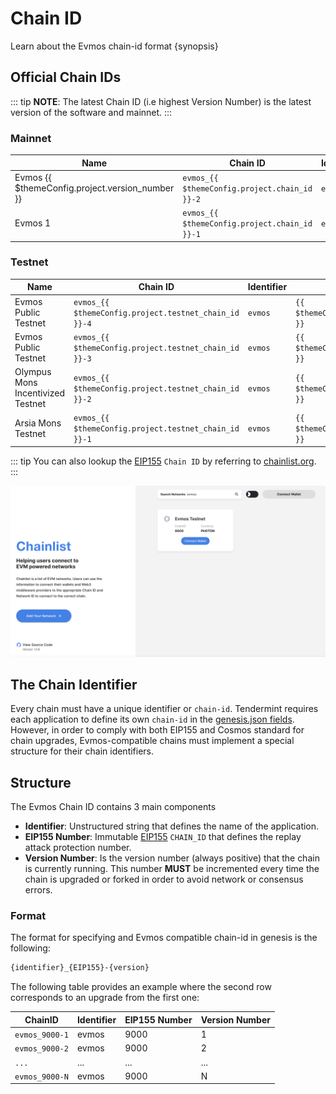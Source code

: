<!--
order: 3
-->

# Chain ID

Learn about the Evmos chain-id format {synopsis}

## Official Chain IDs

::: tip **NOTE**: The latest Chain ID (i.e highest Version Number) is the latest
version of the software and mainnet. :::

### Mainnet

| Name                                            | Chain ID                                      | Identifier | EIP155 Number                         | Version Number                              |
| ----------------------------------------------- | --------------------------------------------- | ---------- | ------------------------------------- | ------------------------------------------- |
| Evmos {{ $themeConfig.project.version\_number }} | `evmos_{{ $themeConfig.project.chain_id }}-2` | `evmos`    | `{{ $themeConfig.project.chain_id }}` | `{{ $themeConfig.project.version_number }}` |
| Evmos 1                                         | `evmos_{{ $themeConfig.project.chain_id }}-1` | `evmos`    | `{{ $themeConfig.project.chain_id }}` | `1`                                         |

### Testnet

| Name                              | Chain ID                                              | Identifier | EIP155 Number                                 | Version Number                                      |
| --------------------------------- | ----------------------------------------------------- | ---------- | --------------------------------------------- | --------------------------------------------------- |
| Evmos Public Testnet              | `evmos_{{ $themeConfig.project.testnet_chain_id }}-4` | `evmos`    | `{{ $themeConfig.project.testnet_chain_id }}` | `{{ $themeConfig.project.testnet_version_number }}` |
| Evmos Public Testnet              | `evmos_{{ $themeConfig.project.testnet_chain_id }}-3` | `evmos`    | `{{ $themeConfig.project.testnet_chain_id }}` | `3`                                                 |
| Olympus Mons Incentivized Testnet | `evmos_{{ $themeConfig.project.testnet_chain_id }}-2` | `evmos`    | `{{ $themeConfig.project.testnet_chain_id }}` | `2`                                                 |
| Arsia Mons Testnet                | `evmos_{{ $themeConfig.project.testnet_chain_id }}-1` | `evmos`    | `{{ $themeConfig.project.testnet_chain_id }}` | `1`                                                 |

::: tip You can also lookup the
[EIP155](https://github.com/ethereum/EIPs/blob/master/EIPS/eip-155.md)
`Chain ID` by referring to [chainlist.org](https://chainlist.org/). :::

![chainlist.org website](./../../img/chainlist.png)

## The Chain Identifier

Every chain must have a unique identifier or `chain-id`. Tendermint requires
each application to define its own `chain-id` in the
[genesis.json fields](https://docs.tendermint.com/master/spec/core/genesis.html#genesis-fields).
However, in order to comply with both EIP155 and Cosmos standard for chain
upgrades, Evmos-compatible chains must implement a special structure for their
chain identifiers.

## Structure

The Evmos Chain ID contains 3 main components

*   **Identifier**: Unstructured string that defines the name of the application.
*   **EIP155 Number**: Immutable
    [EIP155](https://github.com/ethereum/EIPs/blob/master/EIPS/eip-155.md)
    `CHAIN_ID` that defines the replay attack protection number.
*   **Version Number**: Is the version number (always positive) that the chain is
    currently running. This number **MUST** be incremented every time the chain is
    upgraded or forked in order to avoid network or consensus errors.

### Format

The format for specifying and Evmos compatible chain-id in genesis is the
following:

```bash
{identifier}_{EIP155}-{version}
```

The following table provides an example where the second row corresponds to an
upgrade from the first one:

| ChainID        | Identifier | EIP155 Number | Version Number |
| -------------- | ---------- | ------------- | -------------- |
| `evmos_9000-1` | evmos      | 9000          | 1              |
| `evmos_9000-2` | evmos      | 9000          | 2              |
| `...`          | ...        | ...           | ...            |
| `evmos_9000-N` | evmos      | 9000          | N              |
